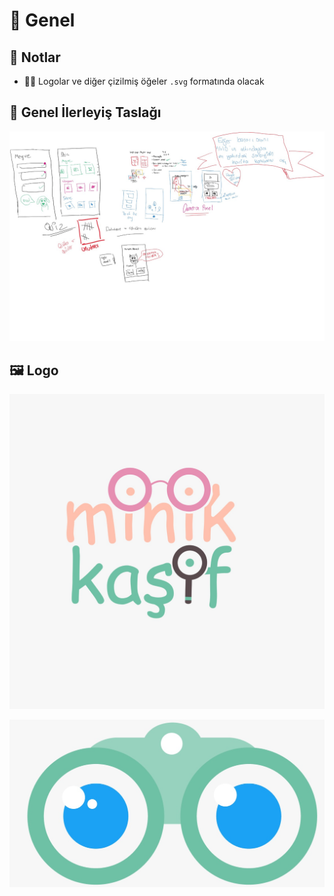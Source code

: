 # 🌱 Genel

## 📝 Notlar

* 👷‍♀️ Logolar ve diğer çizilmiş öğeler `.svg` formatında olacak

## 🐾 Genel İlerleyiş Taslağı

![](../.gitbook/assets/ui_taslak.jpeg)

## 🖼️ Logo

![](../.gitbook/assets/logo.jpeg)

![](../.gitbook/assets/logococukasistan.jpeg)

